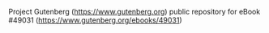 Project Gutenberg (https://www.gutenberg.org) public repository for eBook #49031 (https://www.gutenberg.org/ebooks/49031)
